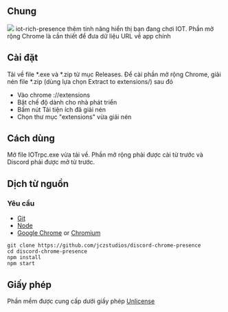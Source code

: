 ## Chung

<img src="https://cdn.discordapp.com/attachments/785144177457102881/812927114063642685/unknown.png"/>
iot-rich-presence thêm tính năng hiển thị bạn đang chơi IOT. Phần mở rộng Chrome là cần thiết để đưa dữ liệu URL về app chính

## Cài đặt
Tải về file *.exe và *.zip từ mục Releases. Để cài phần mở rộng Chrome, giải nén file *.zip (dùng lựa chọn Extract to extensions/) sau đó
* Vào chrome ://extensions
* Bật chế độ dành cho nhà phát triển
* Bấm nút Tải tiện ích đã giải nén
* Chọn thư mục "extensions" vừa giải nén

## Cách dùng
Mở file IOTrpc.exe vừa tải về. Phần mở rộng phải được cài từ trước và Discord phải được mở từ trước.

## Dịch từ nguồn 
### Yêu cầu
* [Git](https://git-scm.com/)
* [Node](https://nodejs.org/en/)
* [Google Chrome](http://google.com/chrome) or [Chromium](https://www.chromium.org/getting-involved/download-chromium) 
```
git clone https://github.com/jczstudios/discord-chrome-presence
cd discord-chrome-presence
npm install
npm start
```

## Giấy phép
Phần mềm được cung cấp dưới giấy phép [Unlicense](http://unlicense.org/)
